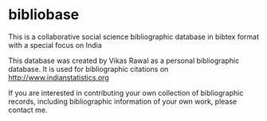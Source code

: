 bibliobase
==========

This is a collaborative social science bibliographic database in bibtex format with a special focus on India

This database was created by Vikas Rawal as a personal bibliographic database. It is used for bibliographic citations on http://www.indianstatistics.org

If you are interested in contributing your own collection of bibliographic records, including bibliographic information of your own work, please contact me.


